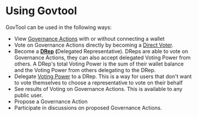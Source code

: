 # Using Govtool

GovTool can be used in the following ways:

* View [Governance Actions](governance-actions/) with or without connecting a wallet
* Vote on Governance Actions directly by becoming a [Direct Voter](direct-voting.md).
* Become a [**DRep**](../faqs/what-is-a-drep.md) **(**&#x44;elegated Representative). DReps are able to vote on Governance Actions, they can also accept delegated Voting Power from others. A DRep's total Voting Power is the sum of their wallet balance and the Voting Power from others delegating to the DRep.
* Delegate [Voting Power](../faqs/what-is-voting-power.md) to a DRep. This is a way for users that don't want to vote themselves to choose a representative to vote on their behalf
* See results of Voting on Governance Actions. This is available to any public user.
* Propose a Governance Action&#x20;
* Participate in discussions on proposed Governance Actions.

